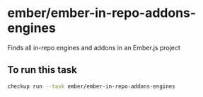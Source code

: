 <!--TASK_NAME_START-->
# ember/ember-in-repo-addons-engines
<!--TASK_NAME_END-->

<!--TASK_DESCRIPTION_START-->
Finds all in-repo engines and addons in an Ember.js project
<!--TASK_DESCRIPTION_END-->

<!--RUN_START-->
## To run this task

```bash
checkup run --task ember/ember-in-repo-addons-engines
```
<!--RUN_END-->
